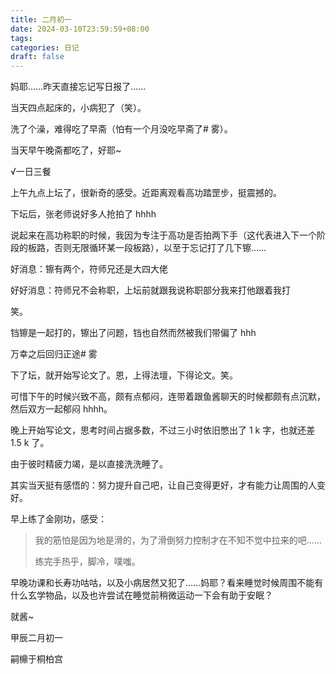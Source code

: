 ```yaml
---
title: 二月初一
date: 2024-03-10T23:59:59+08:00
tags: 
categories: 日记
draft: false
---
```

妈耶……昨天直接忘记写日报了……

当天四点起床的，小病犯了（笑）。

洗了个澡，难得吃了早斋（怕有一个月没吃早斋了# 雾）。

当天早午晚斋都吃了，好耶~

√一日三餐

上午九点上坛了，很新奇的感受。近距离观看高功踏罡步，挺震撼的。

下坛后，张老师说好多人抢拍了 hhhh

说起来在高功称职的时候，我因为专注于高功是否拍两下手（这代表进入下一个阶段的板路，否则无限循环某一段板路），以至于忘记打了几下镲……

好消息：镲有两个，符师兄还是大四大佬

好好消息：符师兄不会称职，上坛前就跟我说称职部分我来打他跟着我打

笑。

铛镲是一起打的，镲出了问题，铛也自然而然被我们带偏了 hhh

万幸之后回归正途# 雾

下了坛，就开始写论文了。恩，上得法壇，下得论文。笑。

可惜下午的时候兴致不高，颇有点郁闷，连带着跟鱼酱聊天的时候都颇有点沉默，然后双方一起郁闷 hhhh。

晚上开始写论文，思考时间占据多数，不过三小时依旧憋出了 1 k 字，也就还差 1.5 k 了。

由于彼时精疲力竭，是以直接洗洗睡了。

其实当天挺有感悟的：努力提升自己吧，让自己变得更好，才有能力让周围的人变好。

早上练了金刚功，感受：

> 我的筋怕是因为地是滑的，为了滑倒努力控制才在不知不觉中拉来的吧……
> 
> 练完手热乎，脚冷，噗嗤。

早晚功课和长寿功咕咕，以及小病居然又犯了……妈耶？看来睡觉时候周围不能有什么玄学物品，以及也许尝试在睡觉前稍微运动一下会有助于安眠？

就酱~

甲辰二月初一

嗣檙于桐柏宫